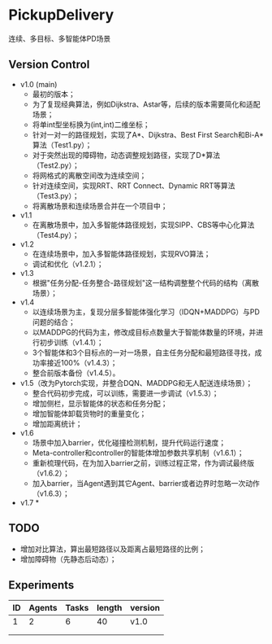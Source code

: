 # PickupDelivery
连续、多目标、多智能体PD场景

## Version Control
- v1.0 (main)
  * 最初的版本；
  * 为了复现经典算法，例如Dijkstra、Astar等，后续的版本需要简化和适配场景；
  * 将单int型坐标换为(int,int)二维坐标；
  * 针对一对一的路径规划，实现了A*、Dijkstra、Best First Search和Bi-A*算法（Test1.py）；
  * 对于突然出现的障碍物，动态调整规划路径，实现了D*算法（Test2.py）；
  * 将网格式的离散空间改为连续空间；
  * 针对连续空间，实现RRT、RRT Connect、Dynamic RRT等算法（Test3.py）；
  * 将离散场景和连续场景合并在一个项目中；
- v1.1
  * 在离散场景中，加入多智能体路径规划，实现SIPP、CBS等中心化算法（Test4.py）；
- v1.2
  * 在连续场景中，加入多智能体路径规划，实现RVO算法；
  * 调试和优化（v1.2.1）；
- v1.3
  * 根据"任务分配-任务整合-路径规划"这一结构调整整个代码的结构（离散场景）；
- v1.4
  * 以连续场景为主，复现分层多智能体强化学习（IDQN+MADDPG）与PD问题的结合；
  * 以MADDPG的代码为主，修改成目标点数量大于智能体数量的环境，并进行初步训练（v1.4.1）；
  * 3个智能体和3个目标点的一对一场景，自主任务分配和最短路径寻找，成功率接近100%（v1.4.3）；
  * 整合前版本备份（v1.4.5）。
- v1.5（改为Pytorch实现，并整合DQN、MADDPG和无人配送连续场景）；
  * 整合代码初步完成，可以训练，需要进一步调试（v1.5.3）；
  * 增加侧栏，显示智能体的状态和任务分配；
  * 增加智能体卸载货物时的重量变化；
  * 增加距离统计；
- v1.6
  * 场景中加入barrier，优化碰撞检测机制，提升代码运行速度；
  * Meta-controller和controller的智能体增加参数共享机制（v1.6.1）；
  * 重新梳理代码，在为加入barrier之前，训练过程正常，作为调试最终版（v1.6.2）；
  * 加入barrier，当Agent遇到其它Agent、barrier或者边界时忽略一次动作（v1.6.3）；
- v1.7
  * 

## TODO
- 增加对比算法，算出最短路径以及距离占最短路径的比例；
- 增加障碍物（先静态后动态）；


## Experiments
| ID | Agents | Tasks | length | version |
|----|--------|-------|--------|---------|
| 1  | 2      | 6     | 40     | v1.0    |
|    |        |       |        |         |
|    |        |       |        |         |